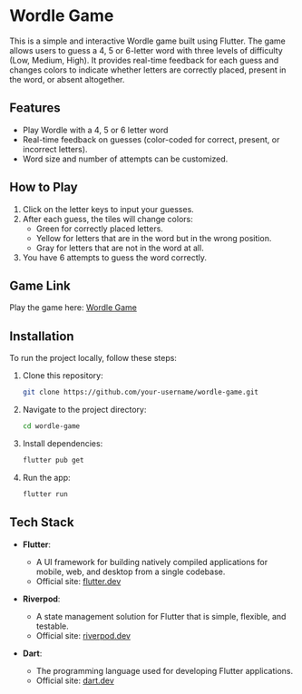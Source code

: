 # Wordle Game

This is a simple and interactive Wordle game built using Flutter. The game allows users to guess a 4, 5 or 6-letter word with three levels of difficulty (Low, Medium, High). It provides real-time feedback for each guess and changes colors to indicate whether letters are correctly placed, present in the word, or absent altogether.

## Features

- Play Wordle with a 4, 5 or 6 letter word
- Real-time feedback on guesses (color-coded for correct, present, or incorrect letters).
- Word size and number of attempts can be customized.

## How to Play

1. Click on the letter keys to input your guesses.
2. After each guess, the tiles will change colors:
   - Green for correctly placed letters.
   - Yellow for letters that are in the word but in the wrong position.
   - Gray for letters that are not in the word at all.
3. You have 6 attempts to guess the word correctly.

## Game Link

Play the game here: [Wordle Game](https://vxrnxthx.github.io/WordleCloneWithFlutter/)

## Installation

To run the project locally, follow these steps:

1. Clone this repository:
   ```bash
   git clone https://github.com/your-username/wordle-game.git
2. Navigate to the project directory:
   ```bash
   cd wordle-game
3. Install dependencies:
   ```bash
   flutter pub get
4. Run the app:
   ```bash
   flutter run
## Tech Stack

- **Flutter**: 
  - A UI framework for building natively compiled applications for mobile, web, and desktop from a single codebase.
  - Official site: [flutter.dev](https://flutter.dev)

- **Riverpod**:
  - A state management solution for Flutter that is simple, flexible, and testable.
  - Official site: [riverpod.dev](https://riverpod.dev)

- **Dart**:
  - The programming language used for developing Flutter applications.
  - Official site: [dart.dev](https://dart.dev)
